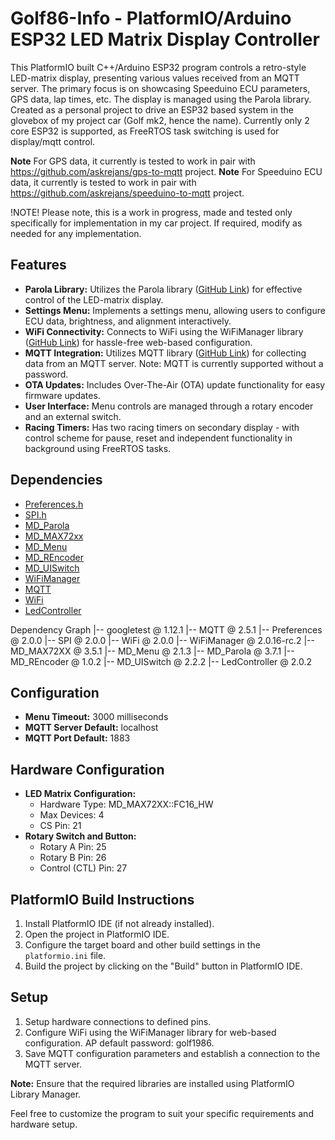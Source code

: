 # Golf86-Info - PlatformIO/Arduino ESP32 LED Matrix Display Controller

This PlatformIO built C++/Arduino ESP32 program controls a retro-style LED-matrix display, presenting various values received from an MQTT server. The primary focus is on showcasing Speeduino ECU parameters, GPS data, lap times, etc. The display is managed using the Parola library.
Created as a personal project to drive an ESP32 based system in the glovebox of my project car (Golf mk2, hence the name). Currently only 2 core ESP32 is supported, as FreeRTOS task switching is used for display/mqtt control.

**Note** For GPS data, it currently is tested to work in pair with https://github.com/askrejans/gps-to-mqtt project.
**Note** For Speeduino ECU data, it currently is tested to work in pair with https://github.com/askrejans/speeduino-to-mqtt project.

!NOTE! Please note, this is a work in progress, made and tested only specifically for implementation in my car project. If required, modify as needed for any implementation.

## Features
- **Parola Library:** Utilizes the Parola library ([GitHub Link](https://github.com/MajicDesigns/MD_Parola)) for effective control of the LED-matrix display.
- **Settings Menu:** Implements a settings menu, allowing users to configure ECU data, brightness, and alignment interactively.
- **WiFi Connectivity:** Connects to WiFi using the WiFiManager library ([GitHub Link](https://github.com/tzapu/WiFiManager)) for hassle-free web-based configuration.
- **MQTT Integration:** Utilizes MQTT library ([GitHub Link](https://github.com/256dpi/arduino-mqtt)) for collecting data from an MQTT server. Note: MQTT is currently supported without a password.
- **OTA Updates:** Includes Over-The-Air (OTA) update functionality for easy firmware updates.
- **User Interface:** Menu controls are managed through a rotary encoder and an external switch.
- **Racing Timers:** Has two racing timers on secondary display - with control scheme for pause, reset and independent functionality in background using FreeRTOS tasks.

## Dependencies
- [Preferences.h](https://github.com/espressif/arduino-esp32/tree/master/libraries/Preferences)
- [SPI.h](https://www.arduino.cc/en/reference/SPI)
- [MD_Parola](https://github.com/MajicDesigns/MD_Parola)
- [MD_MAX72xx](https://github.com/MajicDesigns/MD_MAX72XX)
- [MD_Menu](https://github.com/MajicDesigns/MD_Menu)
- [MD_REncoder](https://github.com/MajicDesigns/MD_REncoder)
- [MD_UISwitch](https://github.com/MajicDesigns/MD_UISwitch)
- [WiFiManager](https://github.com/tzapu/WiFiManager)
- [MQTT](https://github.com/256dpi/arduino-mqtt)
- [WiFi](https://www.arduino.cc/en/reference/WiFi)
- [LedController](https://github.com/askrejans/LedController)

Dependency Graph
|-- googletest @ 1.12.1
|-- MQTT @ 2.5.1
|-- Preferences @ 2.0.0
|-- SPI @ 2.0.0
|-- WiFi @ 2.0.0
|-- WiFiManager @ 2.0.16-rc.2
|-- MD_MAX72XX @ 3.5.1
|-- MD_Menu @ 2.1.3
|-- MD_Parola @ 3.7.1
|-- MD_REncoder @ 1.0.2
|-- MD_UISwitch @ 2.2.2
|-- LedController @ 2.0.2

## Configuration
- **Menu Timeout:** 3000 milliseconds
- **MQTT Server Default:** localhost
- **MQTT Port Default:** 1883

## Hardware Configuration
- **LED Matrix Configuration:**
  - Hardware Type: MD_MAX72XX::FC16_HW
  - Max Devices: 4
  - CS Pin: 21
- **Rotary Switch and Button:**
  - Rotary A Pin: 25
  - Rotary B Pin: 26
  - Control (CTL) Pin: 27

## PlatformIO Build Instructions
1. Install PlatformIO IDE (if not already installed).
2. Open the project in PlatformIO IDE.
3. Configure the target board and other build settings in the `platformio.ini` file.
4. Build the project by clicking on the "Build" button in PlatformIO IDE.

## Setup
1. Setup hardware connections to defined pins.
2. Configure WiFi using the WiFiManager library for web-based configuration. AP default password: golf1986.
3. Save MQTT configuration parameters and establish a connection to the MQTT server.

**Note:** Ensure that the required libraries are installed using PlatformIO Library Manager.

Feel free to customize the program to suit your specific requirements and hardware setup.
